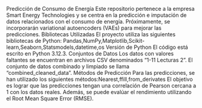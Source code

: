 Predicción de Consumo de Energía
Este repositorio pertenece a la empresa Smart Energy Technologies y se centra en la predicción e imputación de datos relacionados con el consumo de energía. Próximamente, se incorporarán variational autoencoders (VAEs) para mejorar las predicciones.
Bibliotecas Utilizadas
El proyecto utiliza las siguientes bibliotecas de Python:
Pandas,NumPy,Matplotlib,Scikit-learn,Seaborn,Statsmodels,datetime,os
Versión de Python
El código está escrito en Python 3.12.3.
Conjuntos de Datos
Los datos con valores faltantes se encuentran en archivos CSV denominados “1-11 Lecturas 2”.
El conjunto de datos combinado y limpiado se llama “combined_cleaned_data”.
Métodos de Predicción
Para las predicciones, se han utilizado los siguientes métodos:Nearest,ffill,from_derivates
El objetivo es lograr que las predicciones tengan una correlación de Pearson cercana a 1 con los datos reales. Además, se puede evalúar el rendimiento utilizando el Root Mean Square Error (RMSE).
